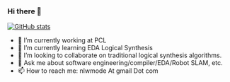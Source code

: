 ### Hi there 👋
[![GitHub stats](https://github-readme-stats.vercel.app/api?username=nlwmode&theme=dracula&hide_border=true)](https://github.com/anuraghazra/github-readme-stats)

- 🔭 I’m currently working at PCL
- 🌱 I’m currently learning EDA Logical Synthesis
- 👯 I’m looking to collaborate on traditional logical synthesis algorithms.
- 💬 Ask me about software engineering/compiler/EDA/Robot SLAM, etc.
- 📫 How to reach me: nlwmode At gmail Dot com
